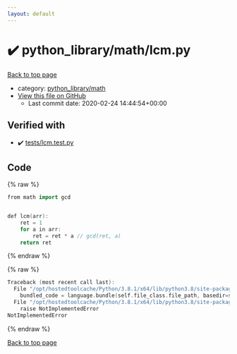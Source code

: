 ```yaml
---
layout: default
---
```


<!-- mathjax config similar to math.stackexchange -->
<script type="text/javascript" async
  src="https://cdnjs.cloudflare.com/ajax/libs/mathjax/2.7.5/MathJax.js?config=TeX-MML-AM_CHTML">
</script>
<script type="text/x-mathjax-config">
  MathJax.Hub.Config({
    TeX: { equationNumbers: { autoNumber: "AMS" }},
    tex2jax: {
      inlineMath: [ ['$','$'] ],
      processEscapes: true
    },
    "HTML-CSS": { matchFontHeight: false },
    displayAlign: "left",
    displayIndent: "2em"
  });
</script>

<script type="text/javascript" src="https://cdnjs.cloudflare.com/ajax/libs/jquery/3.4.1/jquery.min.js"></script>
<script src="https://cdn.jsdelivr.net/npm/jquery-balloon-js@1.1.2/jquery.balloon.min.js" integrity="sha256-ZEYs9VrgAeNuPvs15E39OsyOJaIkXEEt10fzxJ20+2I=" crossorigin="anonymous"></script>
<script type="text/javascript" src="../../../assets/js/copy-button.js"></script>
<link rel="stylesheet" href="../../../assets/css/copy-button.css" />


# :heavy_check_mark: python_library/math/lcm.py

<a href="../../../index.html">Back to top page</a>

* category: <a href="../../../index.html#fcc812ea527936762e2a2536e11e6960">python_library/math</a>
* <a href="{{ site.github.repository_url }}/blob/master/python_library/math/lcm.py">View this file on GitHub</a>
    - Last commit date: 2020-02-24 14:44:54+00:00




## Verified with

* :heavy_check_mark: <a href="../../../verify/tests/lcm.test.py.html">tests/lcm.test.py</a>


## Code

<a id="unbundled"></a>
{% raw %}
```cpp
from math import gcd


def lcm(arr):
    ret = 1
    for a in arr:
        ret = ret * a // gcd(ret, a)
    return ret

```
{% endraw %}

<a id="bundled"></a>
{% raw %}
```cpp
Traceback (most recent call last):
  File "/opt/hostedtoolcache/Python/3.8.1/x64/lib/python3.8/site-packages/onlinejudge_verify/docs.py", line 348, in write_contents
    bundled_code = language.bundle(self.file_class.file_path, basedir=self.cpp_source_path)
  File "/opt/hostedtoolcache/Python/3.8.1/x64/lib/python3.8/site-packages/onlinejudge_verify/languages/python.py", line 68, in bundle
    raise NotImplementedError
NotImplementedError

```
{% endraw %}

<a href="../../../index.html">Back to top page</a>

